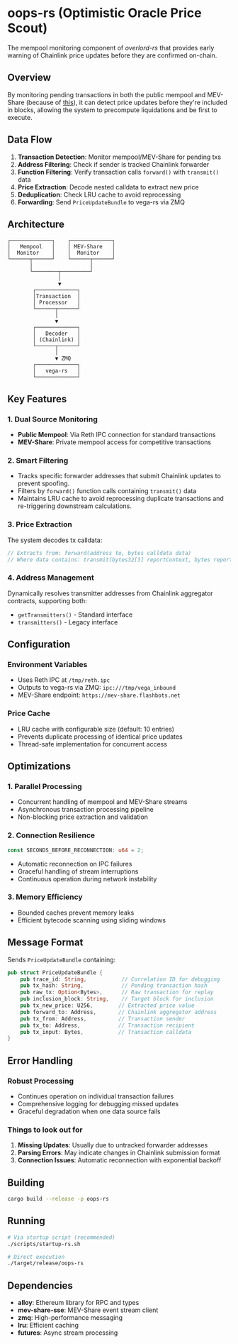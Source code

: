 # oops-rs (Optimistic Oracle Price Scout)

The mempool monitoring component of _overlord-rs_ that provides early warning of Chainlink price updates before they are confirmed on-chain.

## Overview

By monitoring pending transactions in both the public mempool and MEV-Share (because of [this](https://governance.aave.com/t/temp-check-aave-chainlink-svr-v1-integration/20378)), it can detect price updates before they're included in blocks, allowing the system to precompute liquidations and be first to execute.

## Data Flow

1. **Transaction Detection**: Monitor mempool/MEV-Share for pending txs
2. **Address Filtering**: Check if sender is tracked Chainlink forwarder
3. **Function Filtering**: Verify transaction calls `forward()` with `transmit()` data
4. **Price Extraction**: Decode nested calldata to extract new price
5. **Deduplication**: Check LRU cache to avoid reprocessing
6. **Forwarding**: Send `PriceUpdateBundle` to vega-rs via ZMQ

## Architecture

```
┌─────────────┐    ┌─────────────┐
│   Mempool   │    │ MEV-Share   │
│  Monitor    │    │  Monitor    │
└──────┬──────┘    └──────┬──────┘
       │                  │
       └────────┬─────────┘
                │
                ▼
        ┌─────────────┐
        │Transaction  │
        │ Processor   │
        └──────┬──────┘
               │
               ▼
        ┌─────────────┐
        │   Decoder   │
        │ (Chainlink) │
        └──────┬──────┘
               │
               ▼ ZMQ
        ┌─────────────┐
        │   vega-rs   │
        └─────────────┘
```

## Key Features

### 1. Dual Source Monitoring
- **Public Mempool**: Via Reth IPC connection for standard transactions
- **MEV-Share**: Private mempool access for competitive transactions

### 2. Smart Filtering
- Tracks specific forwarder addresses that submit Chainlink updates to prevent spoofing.
- Filters by `forward()` function calls containing `transmit()` data
- Maintains LRU cache to avoid reprocessing duplicate transactions and re-triggering downstream calculations.

### 3. Price Extraction
The system decodes tx calldata:
```rust
// Extracts from: forward(address to, bytes calldata data)
// Where data contains: transmit(bytes32[3] reportContext, bytes report, ...)
```

### 4. Address Management
Dynamically resolves transmitter addresses from Chainlink aggregator contracts, supporting both:
- `getTransmitters()` - Standard interface
- `transmitters()` - Legacy interface

## Configuration

### Environment Variables
- Uses Reth IPC at `/tmp/reth.ipc`
- Outputs to vega-rs via ZMQ: `ipc:///tmp/vega_inbound`
- MEV-Share endpoint: `https://mev-share.flashbots.net`

### Price Cache
- LRU cache with configurable size (default: 10 entries)
- Prevents duplicate processing of identical price updates
- Thread-safe implementation for concurrent access

## Optimizations

### 1. Parallel Processing
- Concurrent handling of mempool and MEV-Share streams
- Asynchronous transaction processing pipeline
- Non-blocking price extraction and validation

### 2. Connection Resilience
```rust
const SECONDS_BEFORE_RECONNECTION: u64 = 2;
```
- Automatic reconnection on IPC failures
- Graceful handling of stream interruptions
- Continuous operation during network instability

### 3. Memory Efficiency
- Bounded caches prevent memory leaks
- Efficient bytecode scanning using sliding windows

## Message Format

Sends `PriceUpdateBundle` containing:
```rust
pub struct PriceUpdateBundle {
    pub trace_id: String,           // Correlation ID for debugging
    pub tx_hash: String,            // Pending transaction hash
    pub raw_tx: Option<Bytes>,      // Raw transaction for replay
    pub inclusion_block: String,    // Target block for inclusion
    pub tx_new_price: U256,        // Extracted price value
    pub forward_to: Address,       // Chainlink aggregator address
    pub tx_from: Address,          // Transaction sender
    pub tx_to: Address,            // Transaction recipient
    pub tx_input: Bytes,           // Transaction calldata
}
```

## Error Handling

### Robust Processing
- Continues operation on individual transaction failures
- Comprehensive logging for debugging missed updates
- Graceful degradation when one data source fails

### Things to look out for
1. **Missing Updates**: Usually due to untracked forwarder addresses
2. **Parsing Errors**: May indicate changes in Chainlink submission format
3. **Connection Issues**: Automatic reconnection with exponential backoff

## Building

```bash
cargo build --release -p oops-rs
```

## Running

```bash
# Via startup script (recommended)
./scripts/startup-rs.sh

# Direct execution
./target/release/oops-rs
```

## Dependencies

- **alloy**: Ethereum library for RPC and types
- **mev-share-sse**: MEV-Share event stream client  
- **zmq**: High-performance messaging
- **lru**: Efficient caching
- **futures**: Async stream processing
